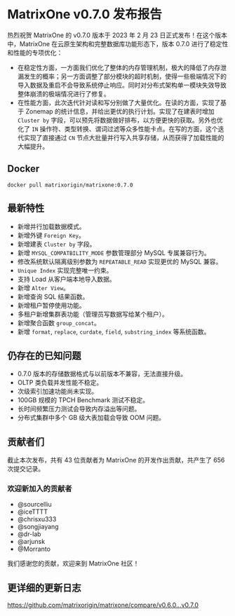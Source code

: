 # **MatrixOne v0.7.0 发布报告**

热烈祝贺 MatrixOne 的 v0.7.0 版本于 2023 年 2 月 23 日正式发布！在这个版本中，MatrixOne 在云原生架构和完整数据库功能形态下，版本 0.7.0 进行了稳定性和性能的专项优化：

- 在稳定性方面，一方面我们优化了整体的内存管理机制，极大的降低了内存泄漏发生的概率；另一方面调整了部分模块的超时机制，使得一些极端情况下的导入数据及重启不会导致系统停止响应。同时对分布式架构单一模块失效导致整体崩溃的极端情况进行了修复。
- 在性能方面，此次迭代针对读和写分别做了大量优化。在读的方面，实现了基于 Zonemap 的统计信息，并给出更优的执行计划。实现了在建表时增加 `Cluster by` 字段，可以预先将数据做好排布，以方便更快的获取。另外也优化了 `IN` 操作符、类型转换、谓词过滤等众多性能卡点。在写的方面，这个迭代实现了直接通过 `CN` 节点大批量并行写入共享存储，从而获得了加载性能的大幅提升。

## Docker

```
docker pull matrixorigin/matrixone:0.7.0
```

## 最新特性

- 新增并行加载数据模式。
- 新增外键 `Foreign Key`。
- 新增建表 `Cluster by` 字段。
- 新增 `MYSQL_COMPATBILITY_MODE` 参数管理部分 MySQL 专属兼容行为。
- 修改系统默认隔离级别参数为 `REPEATABLE_READ` 实现更优的 MySQL 兼容。
- `Unique Index` 实现完整唯一约束。
- 支持 Load 从客户端本地导入数据。
- 新增 `Alter View`。
- 新增查询 SQL 结果函数。
- 新增租户暂停使用功能。
- 多租户新增集群表功能（管理员写数据写给某个租户）。
- 新增聚合函数 `group_concat`。
- 新增 `format`, `replace`, `curdate`, `field`, `substring_index` 等系统函数。

## 仍存在的已知问题

- 0.7.0 版本的存储数据格式与以前版本不兼容，无法直接升级。
- OLTP 类负载并发性能不稳定。
- 次级索引加速功能尚未实现。
- 100GB 规模的 TPCH Benchmark 测试不稳定。
- 长时间频繁压力测试会导致内存溢出等问题。
- 分布式集群中多个 GB 级大表加载会导致 OOM 问题。

## 贡献者们

截止本次发布，共有 43 位贡献者为 MatrixOne 的开发作出贡献，共产生了 656 次提交记录。

### 欢迎新加入的贡献者

* @sourcelliu
* @iceTTTT
* @chrisxu333
* @songjiayang
* @dr-lab
* @arjunsk
* @Morranto

我们感谢您的贡献，欢迎来到 MatrixOne 社区！

## 更详细的更新日志

<https://github.com/matrixorigin/matrixone/compare/v0.6.0...v0.7.0>

